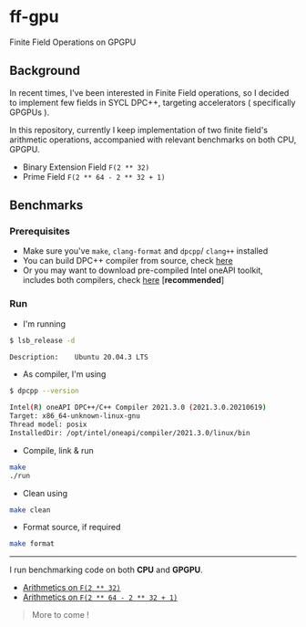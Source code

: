 # ff-gpu
Finite Field Operations on GPGPU

## Background

In recent times, I've been interested in Finite Field operations, so I decided to implement few fields in SYCL DPC++, targeting accelerators ( specifically GPGPUs ).

In this repository, currently I keep implementation of two finite field's arithmetic operations, accompanied with relevant benchmarks on both CPU, GPGPU.

- Binary Extension Field `F(2 ** 32)`
- Prime Field `F(2 ** 64 - 2 ** 32 + 1)`

## Benchmarks

### Prerequisites

- Make sure you've `make`, `clang-format` and `dpcpp`/ `clang++` installed
- You can build DPC++ compiler from source, check [here](https://intel.github.io/llvm-docs/GetStartedGuide.html#prerequisites)
- Or you may want to download pre-compiled Intel oneAPI toolkit, includes both compilers, check [here](https://www.intel.com/content/www/us/en/developer/tools/oneapi/base-toolkit-download.html) [**recommended**]

### Run

- I'm running

```bash
$ lsb_release -d

Description:    Ubuntu 20.04.3 LTS
```

- As compiler, I'm using

```bash
$ dpcpp --version

Intel(R) oneAPI DPC++/C++ Compiler 2021.3.0 (2021.3.0.20210619)
Target: x86_64-unknown-linux-gnu
Thread model: posix
InstalledDir: /opt/intel/oneapi/compiler/2021.3.0/linux/bin
```

- Compile, link & run

```bash
make
./run
```

- Clean using

```bash
make clean
```

- Format source, if required

```bash
make format
```

---

I run benchmarking code on both **CPU** and **GPGPU**.

- [Arithmetics on `F(2 ** 32)`](./benchmarks/ff.md)
- [Arithmetics on `F(2 ** 64 - 2 ** 32 + 1)`](./benchmarks/ff_p.md)

> More to come !
